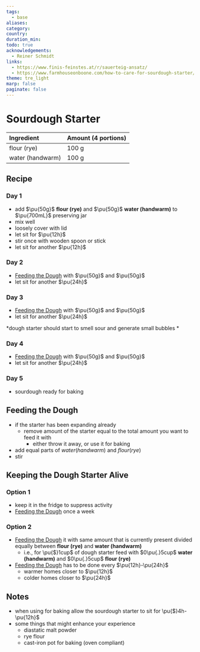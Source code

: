 ```yaml
---
tags:
  - base
aliases:
category:
country:
duration_min:
todo: true
acknowledgements:
  - Reiner Schmidt
links:
  - https://www.finis-feinstes.at/r/sauerteig-ansatz/
  - https://www.farmhouseonboone.com/how-to-care-for-sourdough-starter/
theme: tre_light
marp: false
paginate: false
---
```



# Sourdough Starter

|Ingredient|Amount (4 portions)|
| :- | :- |
|flour (rye) | 100 g |
|water (handwarm) | 100 g | 

## Recipe

### Day 1
* add $\pu{50g}$ **flour (rye)** and $\pu{50g}$ **water (handwarm)** to $\pu{700mL}$ preserving jar
* mix well
* loosely cover with lid
* let sit for $\pu{12h}$ 
* stir once with wooden spoon or stick
* let sit for another $\pu{12h}$

### Day 2
* [Feeding the Dough](#Feeding%20the%20Dough) with $\pu{50g}$ and $\pu{50g}$
* let sit for another $\pu{24h}$

### Day 3
* [Feeding the Dough](#Feeding%20the%20Dough) with $\pu{50g}$ and $\pu{50g}$
* let sit for another $\pu{24h}$

*dough starter should start to smell sour and generate small bubbles *

### Day 4
* [Feeding the Dough](#Feeding%20the%20Dough) with $\pu{50g}$ and $\pu{50g}$
* let sit for another $\pu{24h}$

### Day 5
* sourdough ready for baking

## Feeding the Dough
* if the starter has been expanding already
	* remove amount of the starter equal to the total amount you want to feed it with
		* either throw it away, or use it for baking
* add equal parts of $water (handwarm)$ and $flour (rye)$
* stir

## Keeping the Dough Starter Alive
### Option 1
* keep it in the fridge to suppress activity
* [Feeding the Dough](#Feeding%20the%20Dough) once a week

### Option 2
* [Feeding the Dough](#Feeding%20the%20Dough) it with same amount that is currently present divided equally between **flour (rye)** and **water (handwarm)**
	* i.e., for \pu{$}1cup$ of dough starter feed with $0\pu{.}5cup$ **water (handwarm)** and $0\pu{.}5cup$ **flour (rye)**
* [Feeding the Dough](#Feeding%20the%20Dough) has to be done every $\pu{12h}-\pu{24h}$
	* warmer homes closer to $\pu{12h}$
	* colder homes closer to $\pu{24h}$


## Notes
* when using for baking allow the sourdough starter to sit for \pu{$}4h-\pu{12h}$ 
* some things that might enhance your experience
	* diastatic malt powder
	* rye flour
	* cast-iron pot for baking (oven compliant)